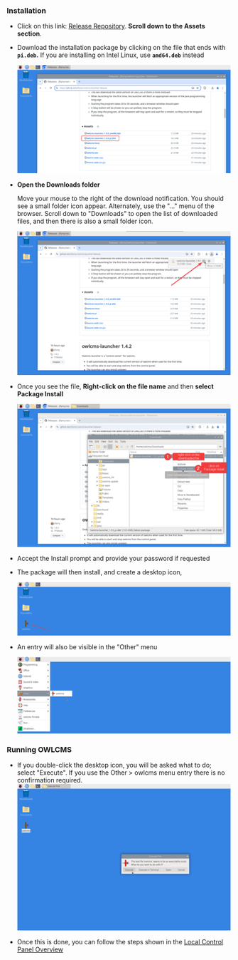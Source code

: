 ### Installation

- Click on this link: [Release Repository](https://github.com/owlcms/owlcms-controlpanel/releases).  **Scroll down to the Assets section**. 
  
- Download the installation package by clicking on the file that ends with **`pi.deb`.** 
  If you are installing on Intel Linux, use **`amd64.deb`** instead
  
  ![pi_20](nimg/1110pi/pi_20.png)
  
- **Open the Downloads folder** 
  
  Move your mouse to the right of the download notification.  You should see a small folder icon appear.
  Alternately, use the "..." menu of the browser. Scroll down to "Downloads" to open the list of downloaded files,  and then there is also a small folder icon.

  ![pi_30](nimg/1110pi/pi_30.png)
  
- Once you see the file, **Right-click on the file name** and then **select Package Install**

  ![pi_40](nimg/1110pi/pi_40.png)

- Accept the Install prompt and provide your password if requested

- The package will then install, and create a desktop icon,

  ![pi_61](nimg/1110pi/pi_61.png)

- An entry will also be visible in the "Other" menu

  ![pi_62](nimg/1110pi/pi_62.png)

### Running OWLCMS

- If you double-click the desktop icon, you will be asked what to do; select "Execute".
  If you use the Other > owlcms menu entry there is no confirmation required.![pi_70](nimg/1110pi/pi_70.png)

- Once this is done, you can follow the steps shown in the [Local Control Panel Overview](LocalControlPanel)

